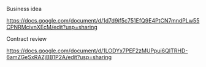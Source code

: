 Business idea

https://docs.google.com/document/d/1d7d9if5c751EfQ9E4PtCN7mndPLw55CPNRMcivnXEcM/edit?usp=sharing

Contract review

https://docs.google.com/document/d/1LODYx7PEF2zMUPpui6QITRHD-6amZGeSxRAZjBB1P2A/edit?usp=sharing
